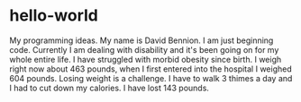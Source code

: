 # hello-world
My programming ideas.
My name is David Bennion. I am just beginning code. Currently I am dealing with disability and it's been going on for my whole entire life. I have struggled with morbid obesity since birth. I weigh right now about 463 pounds, when I first entered into the hospital I weighed 604 pounds. Losing weight is a challenge. I have to walk 3 thimes a day and I had to cut down my calories. I have lost 143 pounds.
